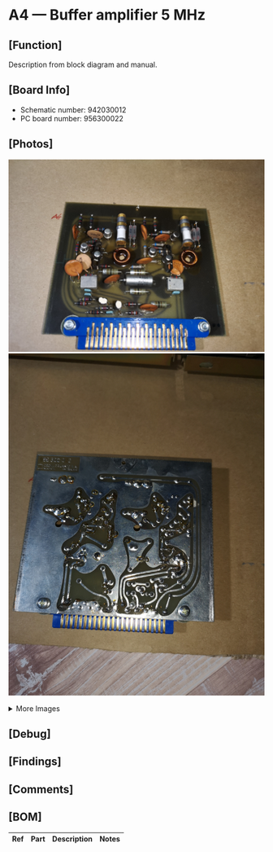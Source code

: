 # A4 — Buffer amplifier 5 MHz

## [Function]
Description from block diagram and manual.

## [Board Info]
- Schematic number: 942030012
- PC board number: 956300022

## [Photos]
![Front](A4_Front.jpg)
![Back](A4_Back.jpg)

<details><summary>More Images</summary>

![Extra](A4_Back_2.jpg)
![Extra](A4_Front_2.jpg)
![Extra](A4_Front_3.jpg)
</details>

## [Debug]

## [Findings]

## [Comments]

## [BOM]
| Ref | Part | Description | Notes |
|-----|------|-------------|-------|
